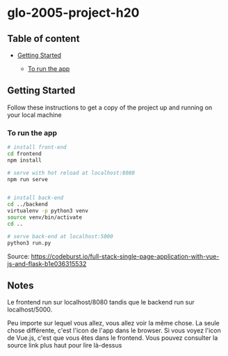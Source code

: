# glo-2005-project-h20

## Table of content

- [Getting Started](#getting-started)

	- [To run the app](#to-run-the-app)

## Getting Started

Follow these instructions to get a copy of the project up and running on your local machine

### To run the app

``` bash
# install front-end
cd frontend
npm install

# serve with hot reload at localhost:8080
npm run serve


# install back-end
cd ../backend
virtualenv -p python3 venv
source venv/bin/activate
cd ..

# serve back-end at localhost:5000
python3 run.py
```

Source: <https://codeburst.io/full-stack-single-page-application-with-vue-js-and-flask-b1e036315532>


## Notes
Le frontend run sur localhost/8080 tandis que le backend run sur localhost/5000. 

Peu importe sur lequel vous allez, vous allez voir la même chose. La seule chose différente, c'est l'icon de l'app dans le browser. Si vous voyez l'icon de Vue.js, c'est que vous êtes dans le frontend. Vous pouvez consulter la source link plus haut pour lire là-dessus




